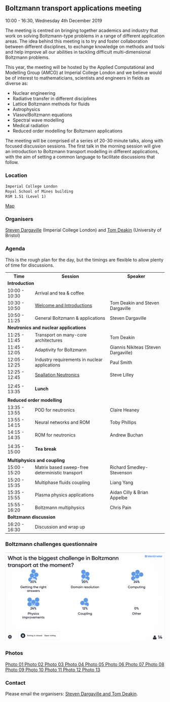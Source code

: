 ## Boltzmann transport applications meeting
10:00 - 16:30, Wednesday 4th December 2019

The meeting is centred on bringing together academics and industry that work on solving Boltzmann-type problems in a range of different application areas. The idea behind this meeting is to try and foster collaboration between different disciplines, to exchange knowledge on methods and tools and help improve all our abilities in tackling difficult multi-dimensional Boltzmann problems.

This year, the meeting will be hosted by the Applied Computational and Modelling Group (AMCG) at Imperial College London and we believe would be of interest to mathematicians, scientists and engineers in fields as diverse as:
- Nuclear engineering
- Radiative transfer in different disciplines
- Lattice Boltzmann methods for fluids
- Astrophysics
- Vlasov/Boltzmann equations
- Spectral wave modelling
- Medical radiation
- Reduced order modelling for Boltzmann applications

The meeting will be comprised of a series of 20-30 minute talks, along with focused discussion sessions. The first talk in the morning session will give an introduction to Boltzmann transport modelling in different applications, with the aim of setting a common language to facilitate discussions that follow.


### Location
```
Imperial College London
Royal School of Mines building
RSM 1.51 (Level 1)
```
[Map](https://goo.gl/maps/XHnmV2xEwhuS2ma28)

### Organisers
[Steven Dargaville](https://www.imperial.ac.uk/people/s.dargaville) (Imperial College London) and [Tom Deakin](http://www.tomdeakin.com/cs/) (University of Bristol)


### Agenda
This is the rough plan for the day, but the timings are flexible to allow plenty of time for discussions.
<table>
  <tr>
    <th>Time</th>
    <th>Session</th>
    <th>Speaker</th>
  </tr>
  
  <tr><td colspan="3"><b>Introduction</b></td></tr>
  
  <tr>
  <td>10:00 - 10:30</td>
  <td colspan="2">Arrival and tea & coffee</td>
  </tr>
  <tr>
  <td>10:30 - 10:50</td>
  <td><a href="slides/welcome.pdf">Welcome and Introductions</a></td>
  <td>Tom Deakin and Steven Dargaville</td>
  </tr>
  <tr>
  <td>10:50 - 11:25</td>
  <td>General Boltzmann & applications</td>
  <td>Steven Dargaville</td>
  </tr>
  
  <tr><td colspan="3"><b>Neutronics and nuclear applications</b></td></tr>
  
  <tr>
  <tr>
  <td>11:25 - 11:45</td>
  <td>Transport on many-core architectures</td>
  <td>Tom Deakin</td>
  </tr>
  <td>11:45 - 12:05</td>
  <td>Adaptivity for Boltzmann</td>
  <td>Giannis Nikiteas (Steven Dargaville)</td>
  </tr>
  <tr>
  <td>12:05 - 12:25</td>
  <td>Industry requirements in nuclear applications</td>
  <td>Paul Smith</td>
  </tr>
  <tr>
  <td>12:25 - 12:45</td>
  <td><a href="slides/spallation_neutronics.pdf">Spallation Neutronics</a></td>
  <td>Steve Lilley</td>
  </tr>
  
  <tr><td colspan="3"></td></tr>
  <tr>
  <td>12:45 - 13:35</td>
  <td colspan="2"><b>Lunch</b></td>
  </tr>
  <tr><td colspan="3"></td></tr>
  
  <tr><td colspan="3"><b>Reduced order modelling</b></td></tr>
  <tr>
  <td>13:35 - 13:55</td>
  <td>POD for neutronics</td>
  <td>Claire Heaney</td>
  </tr>
  <tr>
  <td>13:55 - 14:15</td>
  <td>Neural networks and ROM</td>
  <td>Toby Phillips</td>
  </tr>
  <tr>
  <td>14:15 - 14:35</td>
  <td>ROM for neutronics</td>
  <td>Andrew Buchan</td>
  </tr>
  
  <tr><td colspan="3"></td></tr>
  <tr>
  <td>14:35 - 15:00</td>
  <td colspan="2"><b>Tea break</b></td>
  </tr>
  <tr><td colspan="3"></td></tr>
 
  <tr><td colspan="3"><b>Multiphysics and coupling</b></td></tr>
  <tr>
  <td>15:00 - 15:20</td>
  <td>Matrix based sweep-free deterministic transport</td>
  <td>Richard Smedley-Stevenson</td>
  </tr>
  <tr>
  <td>15:20 - 15:35</td>
  <td>Multiphase fluids coupling</td>
  <td>Liang Yang</td>
  </tr>
  <tr>
  <td>15:35 - 15:55</td>
  <td>Plasma physics applications</td>
  <td>Aidan Cilly & Brian Appelbe</td>
  </tr>
  <tr>
  <td>15:55 - 16:20</td>
  <td>Boltzmann multiphysics</td>
  <td>Chris Pain</td>
  </tr>
  
  <tr><td colspan="3"><b>Boltzmann discussion</b></td></tr>
  <tr>
  <td>16:20 - 16:30</td>
  <td colspan="2">Discussion and wrap up</td>
  </tr>
  
</table>


### Boltzmann challenges questionnaire

<img src="survey.png"/>

### Photos
<script src="https://cdnjs.cloudflare.com/ajax/libs/jquery/2.1.1/jquery.min.js" type="text/javascript"></script>
<link  href="https://unpkg.com/nanogallery2@2.4.2/dist/css/nanogallery2.min.css" rel="stylesheet" type="text/css">
<script  type="text/javascript" src="https://unpkg.com/nanogallery2@2.4.2/dist/jquery.nanogallery2.min.js"></script>
<div id="nanogallery2" data-nanogallery2 = '{"thumbnailHeight":  150, "thumbnailWidth":   150, "itemsBaseURL": "https://uob-hpc.github.io/transport2019/photos/"}' >

<!-- gallery content -->
<a href = "IMG_2820.jpeg"   data-ngThumb = "IMG_2820.jpeg" > Photo 01 </a>
<a href = "IMG_2821.jpeg"   data-ngThumb = "IMG_2821.jpeg" > Photo 02 </a>
<a href = "IMG_2822.jpeg"   data-ngThumb = "IMG_2822.jpeg" > Photo 03 </a>
<a href = "IMG_2823.jpeg"   data-ngThumb = "IMG_2823.jpeg" > Photo 04 </a>
<a href = "IMG_2824.jpeg"   data-ngThumb = "IMG_2824.jpeg" > Photo 05 </a>
<a href = "IMG_2825.jpeg"   data-ngThumb = "IMG_2825.jpeg" > Photo 06 </a>
<a href = "IMG_2826.jpeg"   data-ngThumb = "IMG_2826.jpeg" > Photo 07 </a>
<a href = "IMG_2827.jpeg"   data-ngThumb = "IMG_2827.jpeg" > Photo 08 </a>
<a href = "IMG_2828.jpeg"   data-ngThumb = "IMG_2828.jpeg" > Photo 09 </a>
<a href = "IMG_2830.jpeg"   data-ngThumb = "IMG_2830.jpeg" > Photo 10 </a>
<a href = "IMG_2831.jpeg"   data-ngThumb = "IMG_2831.jpeg" > Photo 11 </a>
<a href = "IMG_2832.jpeg"   data-ngThumb = "IMG_2832.jpeg" > Photo 12 </a>
<a href = "IMG_2833.jpeg"   data-ngThumb = "IMG_2833.jpeg" > Photo 13 </a>

</div>
<!-- ### end of the gallery definition ### -->


### Contact

Please email the organisers: [Steven Dargaville and Tom Deakin](mailto:s.dargaville@imperial.ac.uk,tom.deakin@bristol.ac.uk).


